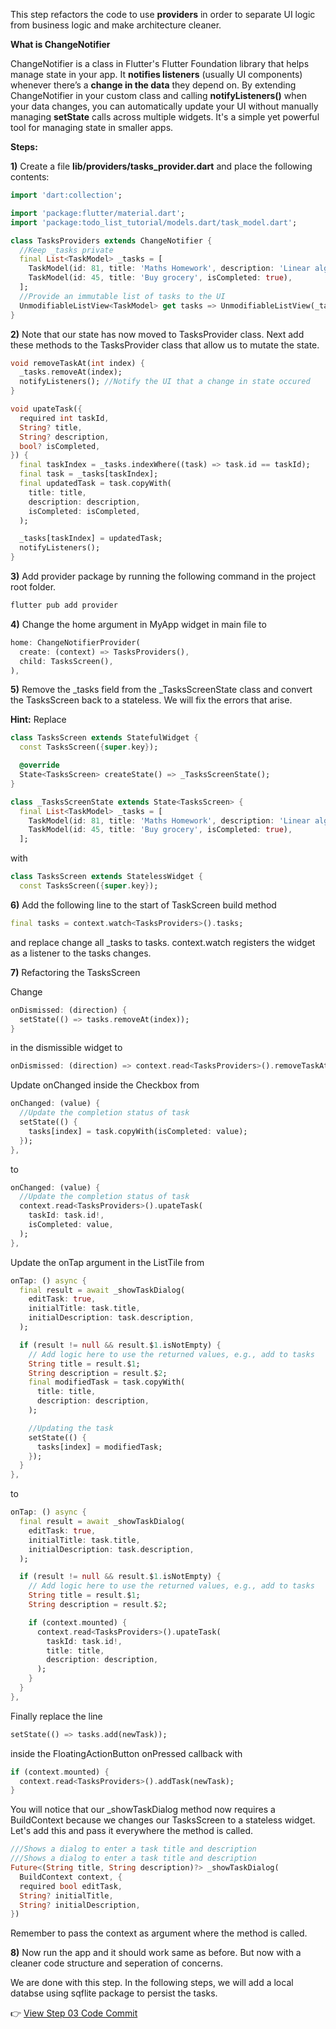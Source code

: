 This step refactors the code to use **providers** in order to separate UI logic from business logic and make architecture cleaner.

**What is ChangeNotifier**

ChangeNotifier is a class in Flutter's Flutter Foundation library that helps manage state in your app. It **notifies listeners** (usually UI components) whenever there’s a **change in the data** they depend on. By extending ChangeNotifier in your custom class and calling **notifyListeners()** when your data changes, you can automatically update your UI without manually managing **setState** calls across multiple widgets. It's a simple yet powerful tool for managing state in smaller apps.

**Steps:**

**1)** Create a file **lib/providers/tasks_provider.dart** and place the following contents:

```dart
import 'dart:collection';

import 'package:flutter/material.dart';
import 'package:todo_list_tutorial/models.dart/task_model.dart';

class TasksProviders extends ChangeNotifier {
  //Keep _tasks private
  final List<TaskModel> _tasks = [
    TaskModel(id: 81, title: 'Maths Homework', description: 'Linear algebra'),
    TaskModel(id: 45, title: 'Buy grocery', isCompleted: true),
  ];
  //Provide an immutable list of tasks to the UI
  UnmodifiableListView<TaskModel> get tasks => UnmodifiableListView(_tasks);
}
```

**2)** Note that our state has now moved to TasksProvider class. Next add these methods to the TasksProvider class that allow us to mutate the state.

```dart
void removeTaskAt(int index) {
  _tasks.removeAt(index);
  notifyListeners(); //Notify the UI that a change in state occured
}

void upateTask({
  required int taskId,
  String? title,
  String? description,
  bool? isCompleted,
}) {
  final taskIndex = _tasks.indexWhere((task) => task.id == taskId);
  final task = _tasks[taskIndex];
  final updatedTask = task.copyWith(
    title: title,
    description: description,
    isCompleted: isCompleted,
  );

  _tasks[taskIndex] = updatedTask;
  notifyListeners();
}
```

**3)** Add provider package by running the following command in the project root folder.

```bash
flutter pub add provider
```

**4)** Change the home argument in MyApp widget in main file to

```dart
home: ChangeNotifierProvider(
  create: (context) => TasksProviders(),
  child: TasksScreen(),
),
```

**5)** Remove the \_tasks field from the \_TasksScreenState class and convert the TasksScreen back to a stateless. We will fix the errors that arise.

**Hint:** Replace

```dart
class TasksScreen extends StatefulWidget {
  const TasksScreen({super.key});

  @override
  State<TasksScreen> createState() => _TasksScreenState();
}

class _TasksScreenState extends State<TasksScreen> {
  final List<TaskModel> _tasks = [
    TaskModel(id: 81, title: 'Maths Homework', description: 'Linear algebra'),
    TaskModel(id: 45, title: 'Buy grocery', isCompleted: true),
  ];
```

with

```dart
class TasksScreen extends StatelessWidget {
  const TasksScreen({super.key});
```

**6)** Add the following line to the start of TaskScreen build method

```dart
final tasks = context.watch<TasksProviders>().tasks;
```

and replace change all \_tasks to tasks. context.watch registers the widget as a listener to the tasks changes.

**7)** Refactoring the TasksScreen

Change

```dart
onDismissed: (direction) {
  setState(() => tasks.removeAt(index));
}
```

in the dismissible widget to

```dart
onDismissed: (direction) => context.read<TasksProviders>().removeTaskAt(index),
```

Update onChanged inside the Checkbox from

```dart
onChanged: (value) {
  //Update the completion status of task
  setState(() {
    tasks[index] = task.copyWith(isCompleted: value);
  });
},
```

to

```dart
onChanged: (value) {
  //Update the completion status of task
  context.read<TasksProviders>().upateTask(
    taskId: task.id!,
    isCompleted: value,
  );
},
```

Update the onTap argument in the ListTile from

```dart
onTap: () async {
  final result = await _showTaskDialog(
    editTask: true,
    initialTitle: task.title,
    initialDescription: task.description,
  );

  if (result != null && result.$1.isNotEmpty) {
    // Add logic here to use the returned values, e.g., add to tasks
    String title = result.$1;
    String description = result.$2;
    final modifiedTask = task.copyWith(
      title: title,
      description: description,
    );

    //Updating the task
    setState(() {
      tasks[index] = modifiedTask;
    });
  }
},
```

to

```dart
onTap: () async {
  final result = await _showTaskDialog(
    editTask: true,
    initialTitle: task.title,
    initialDescription: task.description,
  );

  if (result != null && result.$1.isNotEmpty) {
    // Add logic here to use the returned values, e.g., add to tasks
    String title = result.$1;
    String description = result.$2;

    if (context.mounted) {
      context.read<TasksProviders>().upateTask(
        taskId: task.id!,
        title: title,
        description: description,
      );
    }
  }
},
```

Finally replace the line

```dart
setState(() => tasks.add(newTask));
```

inside the FloatingActionButton onPressed callback with

```dart
if (context.mounted) {
  context.read<TasksProviders>().addTask(newTask);
}
```

You will notice that our \_showTaskDialog method now requires a BuildContext because we changes our TasksScreen to a stateless widget. Let's add this and pass it everywhere the method is called.

```dart
///Shows a dialog to enter a task title and description
///Shows a dialog to enter a task title and description
Future<(String title, String description)?> _showTaskDialog(
  BuildContext context, {
  required bool editTask,
  String? initialTitle,
  String? initialDescription,
})
```

Remember to pass the context as argument where the method is called.

**8)** Now run the app and it should work same as before. But now with a cleaner code structure and seperation of concerns.

We are done with this step. In the following steps, we will add a local databse using sqflite package to persist the tasks.

👉 [View Step 03 Code Commit](commit_link_here_later)
